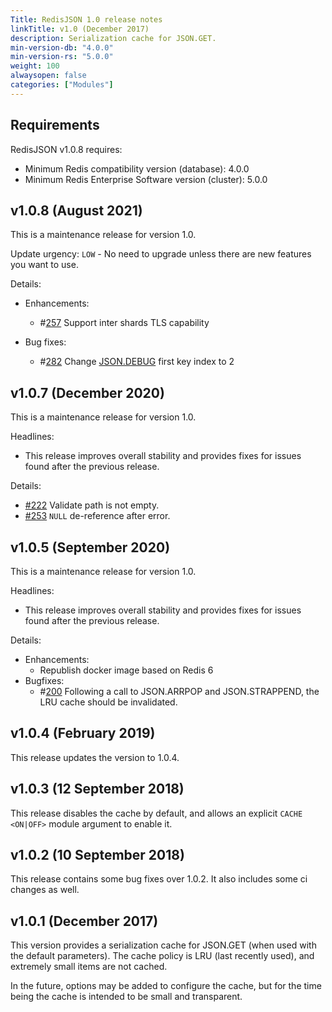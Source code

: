```yaml
---
Title: RedisJSON 1.0 release notes
linkTitle: v1.0 (December 2017)
description: Serialization cache for JSON.GET.
min-version-db: "4.0.0"
min-version-rs: "5.0.0"
weight: 100
alwaysopen: false
categories: ["Modules"]
---
```

## Requirements

RedisJSON v1.0.8 requires:

- Minimum Redis compatibility version (database): 4.0.0
- Minimum Redis Enterprise Software version (cluster): 5.0.0

## v1.0.8 (August 2021)

This is a maintenance release for version 1.0.

Update urgency: `LOW` -  No need to upgrade unless there are new features you want to use.

Details:

- Enhancements:
    - #[257](https://github.com/redisjson/redisjson/issues/257) Support inter shards TLS capability

- Bug fixes:
   - #[282](https://github.com/redisjson/redisjson/issues/282) Change [JSON.DEBUG](https://oss.redislabs.com/redisjson/commands/#jsondebug) first key index to 2


## v1.0.7 (December 2020)

This is a maintenance release for version 1.0.

Headlines:

- This release improves overall stability and provides fixes for issues found after the previous release.

Details:

- [#222](https://github.com/RedisJSON/RedisJSON/pull/222) Validate path is not empty.
- [#253](https://github.com/RedisJSON/RedisJSON/pull/253) `NULL` de-reference after error.

## v1.0.5 (September 2020)

This is a maintenance release for version 1.0.

Headlines:

- This release improves overall stability and provides fixes for issues found after the previous release.

Details:

- Enhancements:
    - Republish docker image based on Redis 6
- Bugfixes:
    - #[200](https://github.com/RedisJSON/RedisJSON/issues/200) Following a call to JSON.ARRPOP and JSON.STRAPPEND, the LRU cache should be invalidated.

## v1.0.4 (February 2019)

This release updates the version to 1.0.4.

## v1.0.3 (12 September 2018)

This release disables the cache by default, and allows an explicit `CACHE` `<ON|OFF>` module argument to enable it.

## v1.0.2 (10 September 2018)

This release contains some bug fixes over 1.0.2. It also includes some ci changes as well.

## v1.0.1 (December 2017)

This version provides a serialization cache for JSON.GET (when used with the
default parameters). The cache policy is LRU (last recently used), and extremely
small items are not cached.

In the future, options may be added to configure the cache, but for the time being
the cache is intended to be small and transparent.
